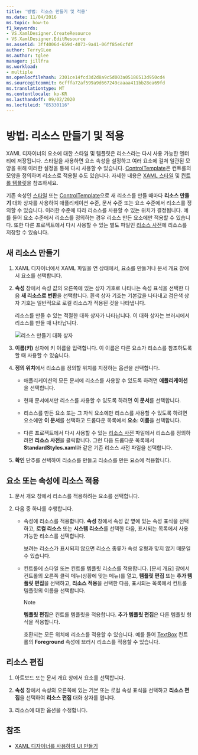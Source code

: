 ```yaml
---
title: '방법: 리소스 만들기 및 적용'
ms.date: 11/04/2016
ms.topic: how-to
f1_keywords:
- VS.XamlDesigner.CreateResource
- VS.XamlDesigner.EditResource
ms.assetid: 3ff4006d-659d-4073-9a41-06ff85e6cfdf
author: TerryGLee
ms.author: tglee
manager: jillfra
ms.workload:
- multiple
ms.openlocfilehash: 2301ce14fcd3d2d8a9c5d003a05186513d950cd4
ms.sourcegitcommit: 6cfffa72af599a9d667249caaaa411bb28ea69fd
ms.translationtype: MT
ms.contentlocale: ko-KR
ms.lasthandoff: 09/02/2020
ms.locfileid: "85330116"
---
```

# <a name="how-to-create-and-apply-a-resource"></a>방법: 리소스 만들기 및 적용

XAML 디자이너의 요소에 대한 스타일 및 템플릿은 리소스라는 다시 사용 가능한 엔터티에 저장됩니다. 스타일을 사용하면 요소 속성을 설정하고 여러 요소에 걸쳐 일관된 모양을 위해 이러한 설정을 통해 다시 사용할 수 있습니다. [ControlTemplate](xref:Windows.UI.Xaml.Controls.ControlTemplate)은 컨트롤의 모양을 정의하며 리소스로 적용될 수도 있습니다. 자세한 내용은 [XAML 스타일](/windows/uwp/design/controls-and-patterns/xaml-styles) 및 [컨트롤 템플릿](/windows/uwp/design/controls-and-patterns/control-templates)을 참조하세요.

기존 속성인 [스타일](xref:Windows.UI.Xaml.Style) 또는 [ControlTemplate](xref:Windows.UI.Xaml.Controls.ControlTemplate)으로 새 리소스를 만들 때마다 **리소스 만들기** 대화 상자를 사용하여 애플리케이션 수준, 문서 수준 또는 요소 수준에서 리소스를 정의할 수 있습니다. 이러한 수준에 따라 리소스를 사용할 수 있는 위치가 결정됩니다. 예를 들어 요소 수준에서 리소스를 정의하는 경우 리소스 만든 요소에만 적용할 수 있습니다. 또한 다른 프로젝트에서 다시 사용할 수 있는 별도 파일인 [리소스 사전](/windows/uwp/design/controls-and-patterns/resourcedictionary-and-xaml-resource-references)에 리소스를 저장할 수 있습니다.

## <a name="create-a-new-resource"></a>새 리소스 만들기

1. XAML 디자이너에서 XAML 파일을 연 상태에서, 요소를 만들거나 문서 개요 창에서 요소를 선택합니다.

2. **속성** 창에서 속성 값의 오른쪽에 있는 상자 기호로 나타나는 속성 표식을 선택한 다음 **새 리소스로 변환**을 선택합니다. 흰색 상자 기호는 기본값을 나타내고 검은색 상자 기호는 일반적으로 로컬 리소스가 적용된 것을 나타냅니다.

     리소스를 만들 수 있는 적절한 대화 상자가 나타납니다. 이 대화 상자는 브러시에서 리소스를 만들 때 나타납니다.

     ![리소스 만들기 대화 상자](../designers/media/xaml_create_resource.png)

3. **이름(키)** 상자에 키 이름을 입력합니다. 이 이름은 다른 요소가 리소스를 참조하도록 할 때 사용할 수 있습니다.

4. **정의 위치**에서 리소스를 정의할 위치를 지정하는 옵션을 선택합니다.

    - 애플리케이션의 모든 문서에 리소스를 사용할 수 있도록 하려면 **애플리케이션**을 선택합니다.

    - 현재 문서에서만 리소스를 사용할 수 있도록 하려면 **이 문서**를 선택합니다.

    - 리소스를 만든 요소 또는 그 자식 요소에만 리소스를 사용할 수 있도록 하려면 요소에만 **이 문서**를 선택하고 드롭다운 목록에서 **요소**: **이름**을 선택합니다.

    - 다른 프로젝트에서 다시 사용할 수 있는 [리소스 사전](/windows/uwp/design/controls-and-patterns/resourcedictionary-and-xaml-resource-references) 파일에서 리소스를 정의하려면 **리소스 사전**을 클릭합니다. 그런 다음 드롭다운 목록에서 **StandardStyles.xaml**과 같은 기존 리소스 사전 파일을 선택합니다.

5. **확인** 단추를 선택하여 리소스를 만들고 리소스를 만든 요소에 적용합니다.

## <a name="apply-a-resource-to-an-element-or-property"></a>요소 또는 속성에 리소스 적용

1. 문서 개요 창에서 리소스를 적용하려는 요소를 선택합니다.

2. 다음 중 하나를 수행합니다.

   - 속성에 리소스를 적용합니다. **속성** 창에서 속성 값 옆에 있는 속성 표식을 선택하고, **로컬 리소스** 또는 **시스템 리소스**를 선택한 다음, 표시되는 목록에서 사용 가능한 리소스를 선택합니다.

      보려는 리소스가 표시되지 않으면 리소스 종류가 속성 유형과 맞지 않기 때문일 수 있습니다.

   - 컨트롤에 스타일 또는 컨트롤 템플릿 리소스를 적용합니다. [문서 개요] 창에서 컨트롤의 오른쪽 클릭 메뉴(상황에 맞는 메뉴)를 열고, **템플릿 편집** 또는 **추가 템플릿 편집**을 선택하고, **리소스 적용**을 선택한 다음, 표시되는 목록에서 컨트롤 템플릿의 이름을 선택합니다.

     > [!NOTE]
     > **템플릿 편집**은 컨트롤 템플릿을 적용합니다. **추가 템플릿 편집**은 다른 템플릿 형식을 적용합니다.

     호환되는 모든 위치에 리소스를 적용할 수 있습니다. 예를 들어 [TextBox](xref:Windows.UI.Xaml.Controls.TextBox) 컨트롤의 **Foreground** 속성에 브러시 리소스를 적용할 수 있습니다.

## <a name="edit-a-resource"></a>리소스 편집

1. 아트보드 또는 문서 개요 창에서 요소를 선택합니다.

2. **속성** 창에서 속성의 오른쪽에 있는 기본 또는 로컬 속성 표식을 선택하고 **리소스 편집**을 선택하여 **리소스 편집** 대화 상자를 엽니다.

3. 리소스에 대한 옵션을 수정합니다.

## <a name="see-also"></a>참조

- [XAML 디자이너를 사용하여 UI 만들기](../xaml-tools/creating-a-ui-by-using-xaml-designer-in-visual-studio.md)
